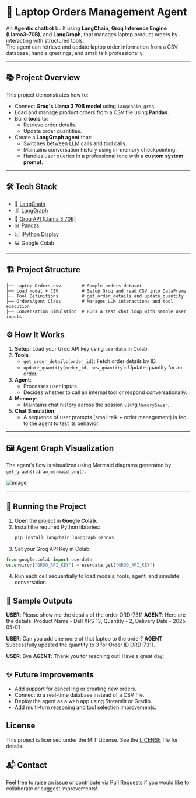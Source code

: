 # 🛒 Laptop Orders Management Agent

An **Agentic chatbot** built using **LangChain**, **Groq Inference Engine (Llama3-70B)**, and **LangGraph**, that manages laptop product orders by interacting with structured tools.  
The agent can retrieve and update laptop order information from a CSV database, handle greetings, and small talk professionally.

---

## 📚 Project Overview

This project demonstrates how to:

- Connect **Groq's Llama 3 70B model** using `langchain_groq`.
- Load and manage product orders from a CSV file using **Pandas**.
- Build **tools** to:
  - Retrieve order details.
  - Update order quantities.
- Create a **LangGraph agent** that:
  - Switches between LLM calls and tool calls.
  - Maintains conversation history using in-memory checkpointing.
  - Handles user queries in a professional tone with a **custom system prompt**.

---

## 🛠 Tech Stack

- 🧠 [LangChain](https://python.langchain.com/)
- 🖇️ [LangGraph](https://github.com/langchain-ai/langgraph)
- 🚀 [Groq API (Llama 3 70B)](https://groq.com/)
- 📊 [Pandas](https://pandas.pydata.org/)
- 📈 [IPython Display](https://ipython.org/)
- 💻 Google Colab

---

## 🏗️ Project Structure

```plaintext
├── Laptop Orders.csv        # Sample orders dataset
├── Load model + CSV         # Setup Groq and read CSV into DataFrame
├── Tool Definitions         # get_order_details and update_quantity
├── OrdersAgent Class        # Manages LLM interactions and tool execution
├── Conversation Simulation  # Runs a test chat loop with sample user inputs
```

## ⚙️ How It Works

1. **Setup**: Load your Groq API key using `userdata` in Colab.
2. **Tools**: 
   - `get_order_details(order_id)`: Fetch order details by ID.
   - `update_quantity(order_id, new_quantity)`: Update quantity for an order.
3. **Agent**: 
   - Processes user inputs.
   - Decides whether to call an internal tool or respond conversationally.
4. **Memory**: 
   - Maintains chat history across the session using `MemorySaver`.
5. **Chat Simulation**:
   - A sequence of user prompts (small talk + order management) is fed to the agent to test its behavior.

---

## 🖼️ Agent Graph Visualization

The agent’s flow is visualized using Mermaid diagrams generated by `get_graph().draw_mermaid_png()`.

![image](https://github.com/user-attachments/assets/d13bce29-e3bd-4760-b502-85de6472c310)

---

## 🚀 Running the Project

1. Open the project in **Google Colab**.
2. Install the required Python libraries:
   ```bash
   pip install langchain langgraph pandas
   ```
3. Set your Groq API Key in Colab:

  ```python
  from google.colab import userdata
  os.environ["GROQ_API_KEY"] = userdata.get("GROQ_API_KEY")
  ```
4. Run each cell sequentially to load models, tools, agent, and simulate conversation.

## 📄 Sample Outputs
**USER**: Please show me the details of the order ORD-7311
**AGENT**: Here are the details: Product Name - Dell XPS 13, Quantity - 2, Delivery Date - 2025-05-01

**USER**: Can you add one more of that laptop to the order?
**AGENT**: Successfully updated the quantity to 3 for Order ID ORD-7311.

**USER**: Bye
**AGENT**: Thank you for reaching out! Have a great day.

## ✨ Future Improvements
- Add support for cancelling or creating new orders.
- Connect to a real-time database instead of a CSV file.
- Deploy the agent as a web app using Streamlit or Gradio.
- Add multi-turn reasoning and tool selection improvements.

## License

This project is licensed under the MIT License. See the [LICENSE](LICENSE.txt) file for details.

## 📬 Contact
Feel free to raise an issue or contribute via Pull Requests if you would like to collaborate or suggest improvements!



